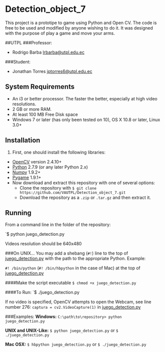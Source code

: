 Detection_object_7
===========
This project is a prototipe to game using Python and Open CV. The code is free to be used and modified by anyone wishing to do it. It was designed with the purpose of play a game and move your arms.

##UTPL
###Professor:
- Rodrigo Barba [lrbarba@utpl.edu.ec](lrbarba@utpl.edu.ec)

###Student:
- Jonathan Torres [jptorres6@utpl.edu.ec](mailto:jptorres6@utpl.edu.ec)

System Requirements
-------------------
* An i3 or better processor. The faster the better, especially at high video resolutions.
* 2 GB or more RAM.
* At least 100 MB Free Disk space
* Windows 7 or later (has only been tested on 10), OS X 10.8 or later, Linux 3.0+

Installation
------------
1. First, one should install the following libraries:
  - [OpenCV](http://opencv.org/) version 2.4.10+
  - [Python](https://www.python.org/) 2.7.9 (or any later Python 2.x)
  - [Numpy](http://www.numpy.org/) 1.9.2+
  - [Pygame](http://www.pygame.org/) 1.9.1+
- Now download and extract this repository with one of several options:
  - Clone the repository with `$ git clone https://github.com/VAUTPL/Detection_object_7.git`
  - Download the repository as a `.zip` or `.tar.gz` and then extract it.

Running
-------
From a command line in the folder of the repository:

`$ python juego_detection.py

Videos resolution should be 640x480

###On UNIX...
You may add a shebang (`#!`) line to the top of [juego_detection.py](juego_detection.py) with the path to the appropriate Python. Example:

`#! /bin/python` (`#! /bin/hbpython` in the case of Mac) at the top of [juego_detection.py](juego_detection.py)

####Make the script executable
`$ chmod +x juego_detection.py`

####To Run:
`$ ./juego_detection.py

If no video is specified, OpenCV attempts to open the Webcam, see line number 276:
`captura = cv2.VideoCapture(1)`
in [juego_detection.py](juego_detection.py)

###Examples:
**Windows:** `C:\path\to\repository> python juego_detection.py`

**UNIX and UNIX-Like:** `$ python juego_detection.py` or `$ ./juego_detection.py`

**Mac OSX:** `$ hbpython juego_detection.py` or `$ ./juego_detection.py`
